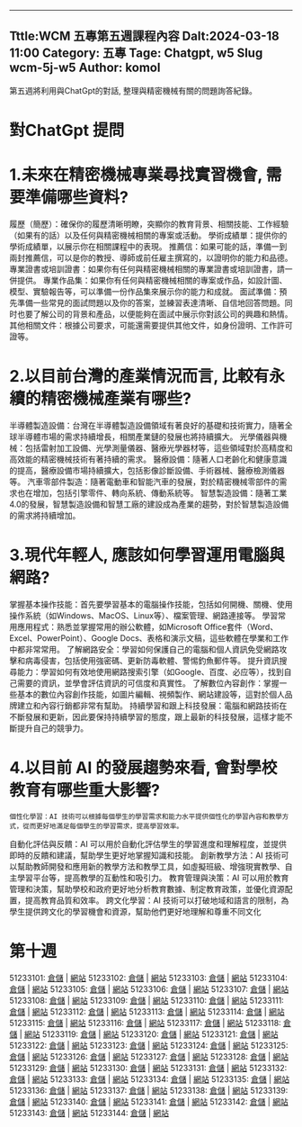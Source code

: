 ---                                         
 Tttle:WCM 五專第五週課程內容
 Dalt:2024-03-18 11:00
 Category: 五專
 Tage: Chatgpt, w5
 Slug  wcm-5j-w5
 Author: komol
 ---

 第五週將利用與ChatGpt的對話, 整理與精密機械有關的問題詢答紀錄。

 <!-- PELICAN_END_SUMMARY -->

# 對ChatGpt  提問
   # 1.未來在精密機械專業尋找實習機會, 需要準備哪些資料?
   履歷（簡歷）：確保你的履歷清晰明瞭，突顯你的教育背景、相關技能、工作經驗（如果有的話）以及任何與精密機械相關的專案或活動。
   學術成績單：提供你的學術成績單，以展示你在相關課程中的表現。
   推薦信：如果可能的話，準備一到兩封推薦信，可以是你的教授、導師或前任雇主撰寫的，以證明你的能力和品德。
   專業證書或培訓證書：如果你有任何與精密機械相關的專業證書或培訓證書，請一併提供。
   專業作品集：如果你有任何與精密機械相關的專案或作品，如設計圖、模型、實驗報告等，可以準備一份作品集來展示你的能力和成就。
   面試準備：預先準備一些常見的面試問題以及你的答案，並練習表達清晰、自信地回答問題。同时也要了解公司的背景和產品，以便能夠在面試中展示你對該公司的興趣和熱情。
   其他相關文件：根據公司要求，可能還需要提供其他文件，如身份證明、工作許可證等。
   # 2.以目前台灣的產業情況而言, 比較有永續的精密機械產業有哪些?
   半導體製造設備：台灣在半導體製造設備領域有著良好的基礎和技術實力，隨著全球半導體市場的需求持續增長，相關產業鏈的發展也將持續擴大。
   光學儀器與機械：包括雷射加工設備、光學測量儀器、醫療光學器材等，這些領域對於高精度和高效能的精密機械技術有著持續的需求。
   醫療設備：隨著人口老齡化和健康意識的提高，醫療設備市場持續擴大，包括影像診斷設備、手術器械、醫療檢測儀器等。
   汽車零部件製造：隨著電動車和智能汽車的發展，對於精密機械零部件的需求也在增加，包括引擎零件、轉向系統、傳動系統等。
   智慧製造設備：隨著工業4.0的發展，智慧製造設備和智慧工廠的建設成為產業的趨勢，對於智慧製造設備的需求將持續增加。
  # 3.現代年輕人, 應該如何學習運用電腦與網路?
   掌握基本操作技能：首先要學習基本的電腦操作技能，包括如何開機、關機、使用操作系統（如Windows、MacOS、Linux等）、檔案管理、網路連接等。
學習常用應用程式：熟悉並掌握常用的辦公軟體，如Microsoft Office套件（Word、Excel、PowerPoint）、Google Docs、表格和演示文稿，這些軟體在學業和工作中都非常常用。
了解網路安全：學習如何保護自己的電腦和個人資訊免受網路攻擊和病毒侵害，包括使用強密碼、更新防毒軟體、警惕釣魚郵件等。
提升資訊搜尋能力：學習如何有效地使用網路搜索引擎（如Google、百度、必应等），找到自己需要的資訊，並學會評估資訊的可信度和真實性。
了解數位內容創作：掌握一些基本的數位內容創作技能，如圖片編輯、視頻製作、網站建設等，這對於個人品牌建立和內容行銷都非常有幫助。
持續學習和跟上科技發展：電腦和網路技術在不斷發展和更新，因此要保持持續學習的態度，跟上最新的科技發展，這樣才能不斷提升自己的競爭力。
 # 4.以目前 AI 的發展趨勢來看, 會對學校教育有哪些重大影響?
    個性化學習：AI 技術可以根據每個學生的學習需求和能力水平提供個性化的學習內容和教學方式，從而更好地滿足每個學生的學習需求，提高學習效率。
自動化評估與反饋：AI 可以用於自動化評估學生的學習進度和理解程度，並提供即時的反饋和建議，幫助學生更好地掌握知識和技能。
創新教學方法：AI 技術可以幫助教師開發和應用新的教學方法和教學工具，如虛擬班級、增強現實教學、自主學習平台等，提高教學的互動性和吸引力。
教育管理與決策：AI 可以用於教育管理和決策，幫助學校和政府更好地分析教育數據、制定教育政策，並優化資源配置，提高教育品質和效率。
跨文化學習：AI 技術可以打破地域和語言的限制，為學生提供跨文化的學習機會和資源，幫助他們更好地理解和尊重不同文化
# 第十週
51233101: <a href="https://github.com/Chen-Yi-jing/wcm2024">倉儲</a> | <a href="https://Chen-Yi-jing.github.io/wcm2024">網站</a>
51233102: <a href="https://github.com/51233102/wcm2024">倉儲</a> | <a href="https://51233102.github.io/wcm2024">網站</a>
51233103: <a href="https://github.com/Lin-Si-yu/wcm2024">倉儲</a> | <a href="https://Lin-Si-yu.github.io/wcm2024">網站</a>
51233104: <a href="https://github.com/kylechan092804/wcm2024">倉儲</a> | <a href="https://kylechan092804.github.io/wcm2024">網站</a>
51233105: <a href="https://github.com/51233105/wcm2024">倉儲</a> | <a href="https://51233105.github.io/wcm2024">網站</a>
51233106: <a href="https://github.com/51233106/wcm2024">倉儲</a> | <a href="https://51233106.github.io/wcm2024">網站</a>
51233107: <a href="https://github.com/51233107/wcm2024">倉儲</a> | <a href="https://51233107.github.io/wcm2024">網站</a>
51233108: <a href="https://github.com/51233108/wcm2024">倉儲</a> | <a href="https://51233108.github.io/wcm2024">網站</a>
51233109: <a href="https://github.com/51233109/wcm2024">倉儲</a> | <a href="https://51233109.github.io/wcm2024">網站</a>
51233110: <a href="https://github.com/ssssuuuuyyyyy/wcm2024">倉儲</a> | <a href="https://ssssuuuuyyyyy.github.io/wcm2024">網站</a>
51233111: <a href="https://github.com/51233111/wcm2024">倉儲</a> | <a href="https://51233111.github.io/wcm2024">網站</a>
51233112: <a href="https://github.com/51233112/wcm2024">倉儲</a> | <a href="https://51233112.github.io/wcm2024">網站</a>
51233113: <a href="https://github.com/51233113/wcm2024">倉儲</a> | <a href="https://51233113.github.io/wcm2024">網站</a>
51233114: <a href="https://github.com/51233114/wcm2024">倉儲</a> | <a href="https://51233114.github.io/wcm2024">網站</a>
51233115: <a href="https://github.com/51233115/wcm2024">倉儲</a> | <a href="https://51233115.github.io/wcm2024">網站</a>
51233116: <a href="https://github.com/51233116/wcm2024">倉儲</a> | <a href="https://51233116.github.io/wcm2024">網站</a>
51233117: <a href="https://github.com/51233117/wcm2024">倉儲</a> | <a href="https://51233117.github.io/wcm2024">網站</a>
51233118: <a href="https://github.com/51233118/wcm2024">倉儲</a> | <a href="https://51233118.github.io/wcm2024">網站</a>
51233119: <a href="https://github.com/boyi1217/wcm2024">倉儲</a> | <a href="https://boyi1217.github.io/wcm2024">網站</a>
51233120: <a href="https://github.com/Yaosunset/wcm2024">倉儲</a> | <a href="https://Yaosunset.github.io/wcm2024">網站</a>
51233121: <a href="https://github.com/51233121/wcm2024">倉儲</a> | <a href="https://51233121.github.io/wcm2024">網站</a>
51233122: <a href="https://github.com/zsw08/wcm2024">倉儲</a> | <a href="https://zsw08.github.io/wcm2024">網站</a>
51233123: <a href="https://github.com/51233123/wcm2024">倉儲</a> | <a href="https://51233123.github.io/wcm2024">網站</a>
51233124: <a href="https://github.com/51233124/wcm2024">倉儲</a> | <a href="https://51233124.github.io/wcm2024">網站</a>
51233125: <a href="https://github.com/gyjbujy/51233125/wcm2024">倉儲</a> | <a href="https://gyjbujy/51233125.github.io/wcm2024">網站</a>
51233126: <a href="https://github.com/51233126/wcm2024">倉儲</a> | <a href="https://51233126.github.io/wcm2024">網站</a>
51233127: <a href="https://github.com/kaixiang1220/wcm2024">倉儲</a> | <a href="https://kaixiang1220.github.io/wcm2024">網站</a>
51233128: <a href="https://github.com/51233128/wcm2024">倉儲</a> | <a href="https://51233128.github.io/wcm2024">網站</a>
51233129: <a href="https://github.com/51233129/wcm2024">倉儲</a> | <a href="https://51233129.github.io/wcm2024">網站</a>
51233130: <a href="https://github.com/51233130/wcm2024">倉儲</a> | <a href="https://51233130.github.io/wcm2024">網站</a>
51233131: <a href="https://github.com/51233131/wcm2024">倉儲</a> | <a href="https://51233131.github.io/wcm2024">網站</a>
51233132: <a href="https://github.com/51233132/wcm2024">倉儲</a> | <a href="https://51233132.github.io/wcm2024">網站</a>
51233133: <a href="https://github.com/51233133/wcm2024">倉儲</a> | <a href="https://51233133.github.io/wcm2024">網站</a>
51233134: <a href="https://github.com/51233134/wcm2024">倉儲</a> | <a href="https://51233134.github.io/wcm2024">網站</a>
51233135: <a href="https://github.com/51233135/wcm2024">倉儲</a> | <a href="https://51233135.github.io/wcm2024">網站</a>
51233136: <a href="https://github.com/51233136/wcm2024">倉儲</a> | <a href="https://51233136.github.io/wcm2024">網站</a>
51233137: <a href="https://github.com/51233137/wcm2024">倉儲</a> | <a href="https://51233137.github.io/wcm2024">網站</a>
51233138: <a href="https://github.com/51233138/wcm2024">倉儲</a> | <a href="https://51233138.github.io/wcm2024">網站</a>
51233139: <a href="https://github.com/51233139/wcm2024">倉儲</a> | <a href="https://51233139.github.io/wcm2024">網站</a>
51233140: <a href="https://github.com/51233140/wcm2024">倉儲</a> | <a href="https://51233140.github.io/wcm2024">網站</a>
51233141: <a href="https://github.com/51233141/wcm2024">倉儲</a> | <a href="https://51233141.github.io/wcm2024">網站</a>
51233142: <a href="https://github.com/51233142/wcm2024">倉儲</a> | <a href="https://51233142.github.io/wcm2024">網站</a>
51233143: <a href="https://github.com/51233143/wcm2024">倉儲</a> | <a href="https://51233143.github.io/wcm2024">網站</a>
51233144: <a href="https://github.com/51233144/wcm2024">倉儲</a> | <a href="https://51233144.github.io/wcm2024">網站</a>